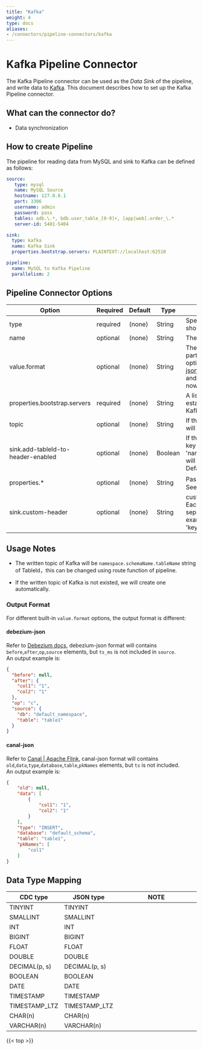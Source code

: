 ```yaml
---
title: "Kafka"
weight: 4
type: docs
aliases:
- /connectors/pipeline-connectors/kafka
---
```

<!--
Licensed to the Apache Software Foundation (ASF) under one
or more contributor license agreements.  See the NOTICE file
distributed with this work for additional information
regarding copyright ownership.  The ASF licenses this file
to you under the Apache License, Version 2.0 (the
"License"); you may not use this file except in compliance
with the License.  You may obtain a copy of the License at

  http://www.apache.org/licenses/LICENSE-2.0

Unless required by applicable law or agreed to in writing,
software distributed under the License is distributed on an
"AS IS" BASIS, WITHOUT WARRANTIES OR CONDITIONS OF ANY
KIND, either express or implied.  See the License for the
specific language governing permissions and limitations
under the License.
-->

# Kafka Pipeline Connector

The Kafka Pipeline connector can be used as the *Data Sink* of the pipeline, and write data to [Kafka](https://kafka.apache.org). This document describes how to set up the Kafka Pipeline connector.

## What can the connector do?
* Data synchronization

How to create Pipeline
----------------

The pipeline for reading data from MySQL and sink to Kafka can be defined as follows:

```yaml
source:
   type: mysql
   name: MySQL Source
   hostname: 127.0.0.1
   port: 3306
   username: admin
   password: pass
   tables: adb.\.*, bdb.user_table_[0-9]+, [app|web].order_\.*
   server-id: 5401-5404

sink:
  type: kafka
  name: Kafka Sink
  properties.bootstrap.servers: PLAINTEXT://localhost:62510

pipeline:
  name: MySQL to Kafka Pipeline
  parallelism: 2
```

Pipeline Connector Options
----------------
<div class="highlight">
<table class="colwidths-auto docutils">
   <thead>
      <tr>
        <th class="text-left" style="width: 25%">Option</th>
        <th class="text-left" style="width: 8%">Required</th>
        <th class="text-left" style="width: 7%">Default</th>
        <th class="text-left" style="width: 10%">Type</th>
        <th class="text-left" style="width: 50%">Description</th>
      </tr>
    </thead>
    <tbody>
    <tr>
      <td>type</td>
      <td>required</td>
      <td style="word-wrap: break-word;">(none)</td>
      <td>String</td>
      <td>Specify what connector to use, here should be <code>'kafka'</code>.</td>
    </tr>
    <tr>
      <td>name</td>
      <td>optional</td>
      <td style="word-wrap: break-word;">(none)</td>
      <td>String</td>
      <td>The name of the sink.</td>
    </tr>
    <tr>
      <td>value.format</td>
      <td>optional</td>
      <td style="word-wrap: break-word;">(none)</td>
      <td>String</td>
      <td>The format used to serialize the value part of Kafka messages. Available options are <a href="https://debezium.io/documentation/reference/stable/integrations/serdes.html">debezium-json</a> and <a href="https://github.com/alibaba/canal/wiki">canal-json</a>, default option is `debezium-json`, and do not support user-defined format now. </td>
    </tr>
    <tr>
      <td>properties.bootstrap.servers</td>
      <td>required</td>
      <td style="word-wrap: break-word;">(none)</td>
      <td>String</td>
      <td>A list of host/port pairs to use for establishing the initial connection to the Kafka cluster.</td>
    </tr>
    <tr>
      <td>topic</td>
      <td>optional</td>
      <td style="word-wrap: break-word;">(none)</td>
      <td>String</td>
      <td>If this parameter is configured, all events will be sent to this topic.</td>
    </tr>
    <tr>
      <td>sink.add-tableId-to-header-enabled</td>
      <td>optional</td>
      <td style="word-wrap: break-word;">(none)</td>
      <td>Boolean</td>
      <td>If this parameter is true, a header with key of 'namespace','schemaName','tableName' will be added for each Kafka record. Default value is false.</td>
    </tr>
    <tr>
      <td>properties.*</td>
      <td>optional</td>
      <td style="word-wrap: break-word;">(none)</td>
      <td>String</td>
      <td>Pass options of Kafka table to pipeline，See <a href="https://kafka.apache.org/28/documentation.html#consumerconfigs">Kafka consume options</a>. </td>
    </tr>
    <tr>
      <td>sink.custom-header</td>
      <td>optional</td>
      <td style="word-wrap: break-word;">(none)</td>
      <td>String</td>
      <td>custom headers for each kafka record. Each header are separated by ',', separate key and value by ':'. For example, we can set headers like 'key1:value1,key2:value2'. </td>
    </tr>
    </tbody>
</table>    
</div>

Usage Notes
--------

* The written topic of Kafka will be `namespace.schemaName.tableName` string of TableId，this can be changed using route function of pipeline.

* If the written topic of Kafka is not existed, we will create one automatically.

### Output Format
For different built-in `value.format` options, the output format is different:
#### debezium-json
Refer to [Debezium docs](https://debezium.io/documentation/reference/1.9/connectors/mysql.html), debezium-json format will contains `before`,`after`,`op`,`source` elements, but `ts_ms` is not included in `source`.    
An output example is:
```json
{
  "before": null,
  "after": {
    "col1": "1",
    "col2": "1"
  },
  "op": "c",
  "source": {
    "db": "default_namespace",
    "table": "table1"
  }
}
```

#### canal-json
Refer to [Canal | Apache Flink](https://nightlies.apache.org/flink/flink-docs-master/docs/connectors/table/formats/canal/#available-metadata), canal-json format will contains `old`,`data`,`type`,`database`,`table`,`pkNames` elements, but `ts` is not included.      
An output example is:
```json
{
    "old": null,
    "data": [
        {
            "col1": "1",
            "col2": "1"
        }
    ],
    "type": "INSERT",
    "database": "default_schema",
    "table": "table1",
    "pkNames": [
        "col1"
    ]
}
```

Data Type Mapping
----------------
<div class="wy-table-responsive">
<table class="colwidths-auto docutils">
    <thead>
      <tr>
        <th class="text-left">CDC type</th>
        <th class="text-left">JSON type</th>
        <th class="text-left" style="width:60%;">NOTE</th>
      </tr>
    </thead>
    <tbody>
    <tr>
      <td>TINYINT</td>
      <td>TINYINT</td>
      <td></td>
    </tr>
    <tr>
      <td>SMALLINT</td>
      <td>SMALLINT</td>
      <td></td>
    </tr>
    <tr>
      <td>INT</td>
      <td>INT</td>
      <td></td>
    </tr>
    <tr>
      <td>BIGINT</td>
      <td>BIGINT</td>
      <td></td>
    </tr>
    <tr>
      <td>FLOAT</td>
      <td>FLOAT</td>
      <td></td>
    </tr>
    <tr>
      <td>DOUBLE</td>
      <td>DOUBLE</td>
      <td></td>
    </tr>
    <tr>
      <td>DECIMAL(p, s)</td>
      <td>DECIMAL(p, s)</td>
      <td></td>
    </tr>
    <tr>
      <td>BOOLEAN</td>
      <td>BOOLEAN</td>
      <td></td>
    </tr>
    <tr>
      <td>DATE</td>
      <td>DATE</td>
      <td></td>
    </tr>
    <tr>
      <td>TIMESTAMP</td>
      <td>TIMESTAMP</td>
      <td></td>
    </tr>
    <tr>
      <td>TIMESTAMP_LTZ</td>
      <td>TIMESTAMP_LTZ</td>
      <td></td>
    </tr>
    <tr>
      <td>CHAR(n)</td>
      <td>CHAR(n)</td>
      <td></td>
    </tr>
    <tr>
      <td>VARCHAR(n)</td>
      <td>VARCHAR(n)</td>
      <td></td>
    </tr>
    </tbody>
</table>
</div>

{{< top >}}